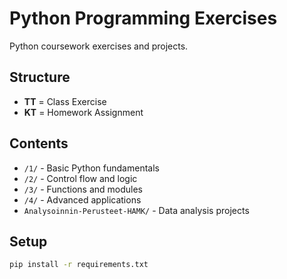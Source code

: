 # Python Programming Exercises

Python coursework exercises and projects.

## Structure
- **TT** = Class Exercise
- **KT** = Homework Assignment

## Contents
- `/1/` - Basic Python fundamentals
- `/2/` - Control flow and logic
- `/3/` - Functions and modules
- `/4/` - Advanced applications
- `Analysoinnin-Perusteet-HAMK/` - Data analysis projects

## Setup
```bash
pip install -r requirements.txt
```
